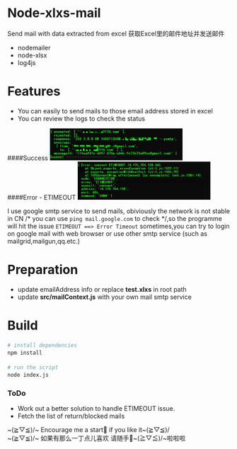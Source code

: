 # Node-xlxs-mail

Send mail with data extracted from excel   获取Excel里的邮件地址并发送邮件

  - nodemailer
  - node-xlsx
  - log4js

# Features

  - You can easily to send mails to those email address stored in excel
  - You can review the logs to check the status

####Success 
<img src="img/Success.jpg" style="margin: 0 auto;width:300px"><br>
####Error - ETIMEOUT
<img src="img/Error.jpg" style="margin: 0 auto;width:300px"><br>

I use google smtp service to send mails, obiviously the network is not stable in CN /* you can use `ping mail.google.com` to check */,so the programme will hit the issue  `ETIMEOUT ==> Error Timeout` sometimes,you can try to login on google mail with web browser or use other smtp service (such as mailgrid,mailgun,qq.etc.) 

# Preparation
- update emailAddress info or replace **test.xlxs** in root path
- update **src/mailContext.js**  with your own mail smtp service 

# Build
``` bash
# install dependencies
npm install

# run the script
node index.js

```

### ToDo
- Work out a better solution to handle ETIMEOUT issue.
- Fetch the list of return/blocked mails

~(≧▽≦)/~ Encourage me a start🌟 if you like it~(≧▽≦)/<br>
~(≧▽≦)/~  如果有那么一丁点儿喜欢 请随手🌟~(≧▽≦)/~啦啦啦 


